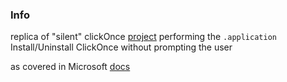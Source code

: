 ### Info

 replica of "silent" clickOnce [project](https://github.com/PaaaulZ/SilentClickOnce)
performing the `.application` Install/Uninstall ClickOnce without prompting the user

as covered in Microsoft [docs](https://docs.microsoft.com/en-us/visualstudio/deployment/walkthrough-creating-a-custom-installer-for-a-clickonce-application?view=vs-2019)
